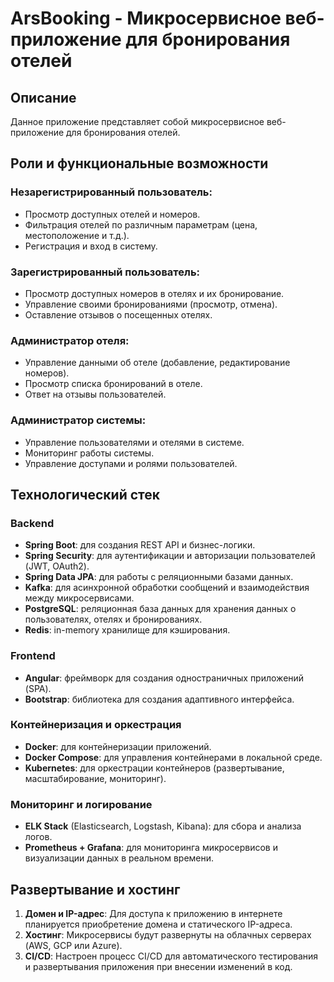 # ArsBooking - Микросервисное веб-приложение для бронирования отелей

## Описание
Данное приложение представляет собой микросервисное веб-приложение для бронирования отелей.

## Роли и функциональные возможности

### Незарегистрированный пользователь:
- Просмотр доступных отелей и номеров.
- Фильтрация отелей по различным параметрам (цена, местоположение и т.д.).
- Регистрация и вход в систему.

### Зарегистрированный пользователь:
- Просмотр доступных номеров в отелях и их бронирование.
- Управление своими бронированиями (просмотр, отмена).
- Оставление отзывов о посещенных отелях.

### Администратор отеля:
- Управление данными об отеле (добавление, редактирование номеров).
- Просмотр списка бронирований в отеле.
- Ответ на отзывы пользователей.

### Администратор системы:
- Управление пользователями и отелями в системе.
- Мониторинг работы системы.
- Управление доступами и ролями пользователей.

## Технологический стек

### Backend
- **Spring Boot**: для создания REST API и бизнес-логики.
- **Spring Security**: для аутентификации и авторизации пользователей (JWT, OAuth2).
- **Spring Data JPA**: для работы с реляционными базами данных.
- **Kafka**: для асинхронной обработки сообщений и взаимодействия между микросервисами.
- **PostgreSQL**: реляционная база данных для хранения данных о пользователях, отелях и бронированиях.
- **Redis**: in-memory хранилище для кэширования.

### Frontend
- **Angular**: фреймворк для создания одностраничных приложений (SPA).
- **Bootstrap**: библиотека для создания адаптивного интерфейса.

### Контейнеризация и оркестрация
- **Docker**: для контейнеризации приложений.
- **Docker Compose**: для управления контейнерами в локальной среде.
- **Kubernetes**: для оркестрации контейнеров (развертывание, масштабирование, мониторинг).

### Мониторинг и логирование
- **ELK Stack** (Elasticsearch, Logstash, Kibana): для сбора и анализа логов.
- **Prometheus + Grafana**: для мониторинга микросервисов и визуализации данных в реальном времени.

## Развертывание и хостинг
1. **Домен и IP-адрес**: Для доступа к приложению в интернете планируется приобретение домена и статического IP-адреса.
2. **Хостинг**: Микросервисы будут развернуты на облачных серверах (AWS, GCP или Azure).
3. **CI/CD**: Настроен процесс CI/CD для автоматического тестирования и развертывания приложения при внесении изменений в код.


